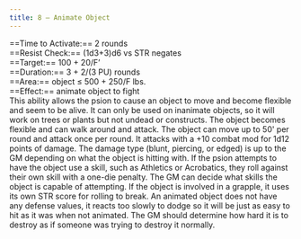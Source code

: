 ```yaml
---
title: 8 – Animate Object
---
```

==Time to Activate:== 2 rounds  
==Resist Check:== (1d3+3)d6 vs STR negates  
==Target:== 100 + 20/F’  
==Duration:== 3 + 2/(3 PU) rounds  
==Area:== object ≤ 500 + 250/F lbs.  
==Effect:== animate object to fight  
This ability allows the psion to cause an object to move and become flexible and seem to be alive. It can only be used on inanimate objects, so it will work on trees or plants but not undead or constructs. The object becomes flexible and can walk around and attack. The object can move up to 50' per round and attack once per round. It attacks with a +10 combat mod for 1d12 points of damage. The damage type (blunt, piercing, or edged) is up to the GM depending on what the object is hitting with. If the psion attempts to have the object use a skill, such as Athletics or Acrobatics, they roll against their own skill with a one-die penalty. The GM can decide what skills the object is capable of attempting. If the object is involved in a grapple, it uses its own STR score for rolling to break. An animated object does not have any defense values, it reacts too slowly to dodge so it will be just as easy to hit as it was when not animated. The GM should determine how hard it is to destroy as if someone was trying to destroy it normally.  
